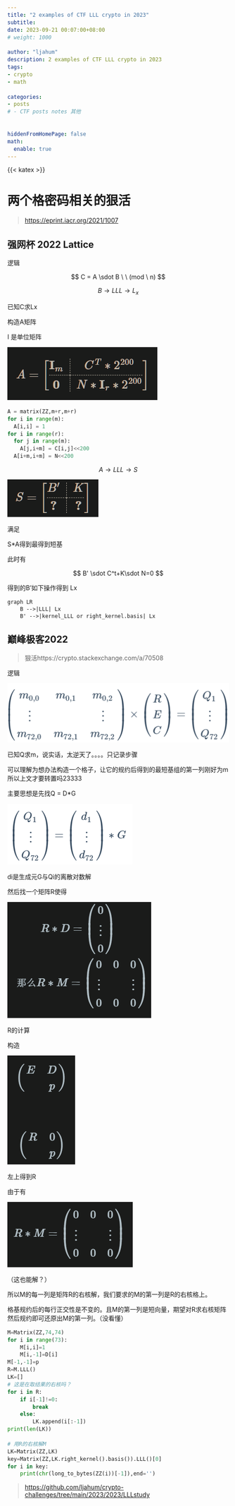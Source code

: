 ```yaml
---
title: "2 examples of CTF LLL crypto in 2023"
subtitle: 
date: 2023-09-21 00:07:00+08:00
# weight: 1000

author: "ljahum"
description: 2 examples of CTF LLL crypto in 2023
tags: 
- crypto
- math

categories: 
- posts
# - CTF posts notes 其他


hiddenFromHomePage: false
math:
  enable: true
---
```

<!--more-->
{{< katex >}}

# 两个格密码相关的狠活

> https://eprint.iacr.org/2021/1007


## 强网杯 2022 Lattice

逻辑


$$
C = A \sdot B \ \ (mod \ n)
$$

$$
B \to LLL \to L_x
$$

已知C求Lx

构造A矩阵

I 是单位矩阵

![](https://raw.githubusercontent.com/ljahum/images/main/imgLLL.png)

```python
A = matrix(ZZ,m+r,m+r)
for i in range(m):
  A[i,i] = 1
for i in range(r):
  for j in range(m):
    A[j,i+m] = C[i,j]<<200
  A[i+m,i+m] = N<<200
```


$$
A \to LLL \to S
$$



![](https://raw.githubusercontent.com/ljahum/images/main/img20230920190812.png)

满足

S*A得到最得到短基


此时有 

$$
B' \sdot C^t+K\sdot N=0
$$




得到的B’如下操作得到  Lx






```mermaid
graph LR
    B -->|LLL| Lx
    B' -->|kernel_LLL or right_kernel.basis| Lx
```

## 巅峰极客2022 

> 狠活https://crypto.stackexchange.com/a/70508

逻辑

![](https://raw.githubusercontent.com/ljahum/images/main/img20230920191917.png)

已知Q求m，说实话，太逆天了。。。。只记录步骤

可以理解为想办法构造一个格子，让它的规约后得到的最短基组的第一列刚好为m 所以上文才要转置吗23333

主要思想是先找Q = D*G

![](https://raw.githubusercontent.com/ljahum/images/main/img20230920192522.png)

di是生成元G与Qi的离散对数解

然后找一个矩阵R使得

![](https://raw.githubusercontent.com/ljahum/images/main/img/20230920192942.png)

R的计算

构造

![](https://raw.githubusercontent.com/ljahum/images/main/img/20230920193135.png)

左上得到R

由于有

![](https://raw.githubusercontent.com/ljahum/images/main/img/20230920193202.png)

（这也能解？）

所以M的每一列是矩阵R的右核解，我们要求的M的第一列是R的右核格上。

格基规约后的每行正交性是不变的。且M的第一列是短向量，期望对R求右核矩阵然后规约即可还原出M的第一列。（没看懂）

```python
M=Matrix(ZZ,74,74)
for i in range(73):
    M[i,i]=1
    M[i,-1]=D[i]
M[-1,-1]=p
R=M.LLL()
LK=[]
# 这是在取结果的右核吗？
for i in R:
    if i[-1]!=0:
        break
    else:
        LK.append(i[:-1])
print(len(LK))

# 用R的右核解M
LK=Matrix(ZZ,LK)
key=Matrix(ZZ,LK.right_kernel().basis()).LLL()[0]
for i in key:
    print(chr(long_to_bytes(ZZ(i))[-1]),end='')
```

> https://github.com/ljahum/crypto-challenges/tree/main/2023/2023/LLLstudy